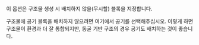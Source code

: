 이 옵션은 구조물 생성 시 배치하지 않을(무시할) 블록을 지정합니다.

구조물에 공기 블록을 배치하지 않으려면 여기에서 공기를 선택해주십시오. 이렇게 하면 구조물이 환경과 더 잘 통합되지만, 동굴 기반 구조의 경우 공기도 배치하는 것이 좋습니다.